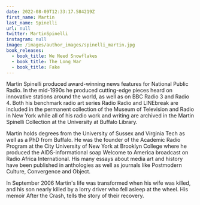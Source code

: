 ```yaml
---
date: 2022-08-09T12:33:17.584219Z
first_name: Martin
last_name: Spinelli
url: null
twitter: MartinSpinelli
instagram: null
image: /images/author_images/spinelli_martin.jpg
book_releases:
  - book_title: We Need Snowflakes
  - book_title: The Long War
  - book_title: Fake
---
```

Martin Spinelli produced award-winning news features for National Public Radio.  In the mid-1990s he produced cutting-edge pieces heard on innovative stations around the world, as well as on BBC Radio 3 and Radio 4.  Both his benchmark radio art series Radio Radio and LINEbreak are included in the permanent collection of the Museum of Television and Radio in New York while all of his radio work and writing are archived in the Martin Spinelli Collection at the University at Buffalo Library.

Martin holds degrees from the University of Sussex and Virginia Tech as well as a PhD from Buffalo.  He was the founder of the Academic Radio Program at the City University of New York at Brooklyn College where he produced the AIDS-informational soap Welcome to America broadcast on Radio Africa International.  His many essays about media art and history have been published in anthologies as well as journals like Postmodern Culture, Convergence and Object.

In September 2006 Martin's life was transformed when his wife was killed, and his son nearly killed by a lorry driver who fell asleep at the wheel. His memoir After the Crash, tells the story of their recovery.